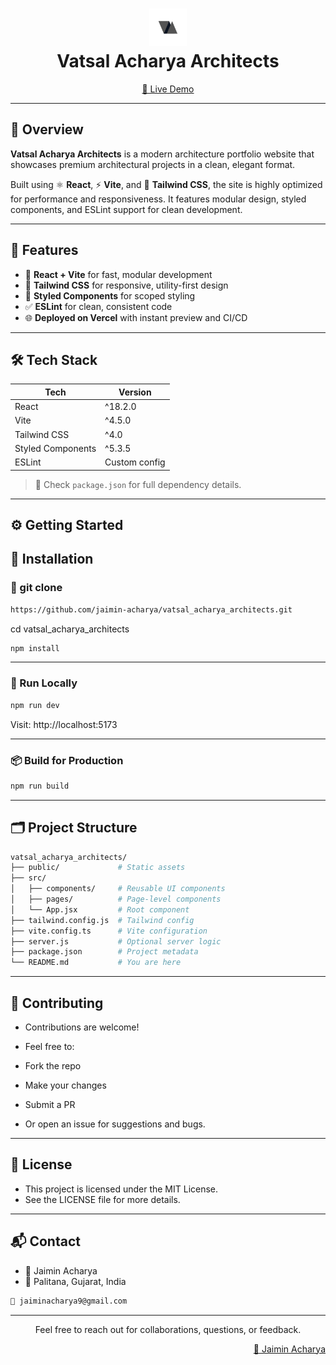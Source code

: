 <h1 align="center">
  <img src="./public/logo.png" alt="Logo" width="60" height="60"><br/>
  <strong>Vatsal Acharya Architects</strong>
</h1>

<p align="center">
  <a href="https://vatsalacharyaarchitects.vercel.app/" target="_blank">
    🔗 Live Demo
  </a>
</p>

---

## 📘 Overview

**Vatsal Acharya Architects** is a modern architecture portfolio website that showcases premium architectural projects in a clean, elegant format.

Built using ⚛️ **React**, ⚡ **Vite**, and 💨 **Tailwind CSS**, the site is highly optimized for performance and responsiveness. It features modular design, styled components, and ESLint support for clean development.

---

## 🚀 Features

- 🔧 **React + Vite** for fast, modular development
- 🎨 **Tailwind CSS** for responsive, utility-first design
- 🧱 **Styled Components** for scoped styling
- ✅ **ESLint** for clean, consistent code
- 🌐 **Deployed on Vercel** with instant preview and CI/CD

---

## 🛠️ Tech Stack

| Tech             | Version             |
|------------------|---------------------|
| React            | ^18.2.0             |
| Vite             | ^4.5.0              |
| Tailwind CSS     | ^4.0                |
| Styled Components| ^5.3.5              |
| ESLint           | Custom config       |

> 📄 Check `package.json` for full dependency details.

---

## ⚙️ Getting Started


## 🔧 Installation


### 🔗 git clone 
```bash
https://github.com/jaimin-acharya/vatsal_acharya_architects.git
```
cd vatsal_acharya_architects
```bash
npm install
```

---

### 🧪 Run Locally
```bash
npm run dev
```
Visit: http://localhost:5173

---

### 📦 Build for Production
```bash
npm run build
```
---


## 🗂️ Project Structure
```bash
vatsal_acharya_architects/
├── public/             # Static assets
├── src/
│   ├── components/     # Reusable UI components
│   ├── pages/          # Page-level components
│   └── App.jsx         # Root component
├── tailwind.config.js  # Tailwind config
├── vite.config.ts      # Vite configuration
├── server.js           # Optional server logic
├── package.json        # Project metadata
└── README.md           # You are here
```
---

## 🤝 Contributing

- Contributions are welcome!

- Feel free to:

- Fork the repo

- Make your changes

- Submit a PR

- Or open an issue for suggestions and bugs.

---
## 📄 License

- This project is licensed under the MIT License.
- See the LICENSE file for more details.

---
## 📬 Contact

- 👤 Jaimin Acharya
- 📍 Palitana, Gujarat, India
```bash
📧 jaiminacharya9@gmail.com
```
---

<p align="center">Feel free to reach out for collaborations, questions, or feedback.</p> 

<p align="right">
  <a href="https://vatsalacharyaarchitects.vercel.app/" target="_blank">
    📲 Jaimin Acharya
  </a>
</p>
